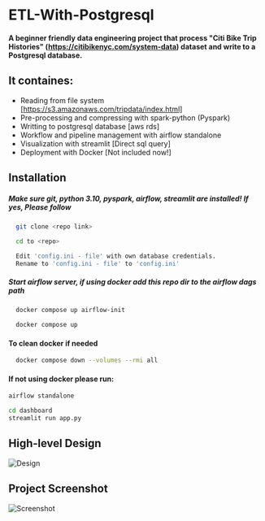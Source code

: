 
# ETL-With-Postgresql
#### A beginner friendly data engineering project that process "Citi Bike Trip Histories" (https://citibikenyc.com/system-data) dataset and write to a Postgresql database. 




## It containes:

- Reading from file system [https://s3.amazonaws.com/tripdata/index.html]
- Pre-processing and compressing with spark-python (Pyspark)
- Writting to postgresql database [aws rds]
- Workflow and pipeline management with airflow standalone 
- Visualization with streamlit [Direct sql query] 
- Deployment with Docker [Not included now!]


## Installation

##### Make sure git, python 3.10, pyspark, airflow, streamlit are installed! If yes, Please follow 

```bash
  git clone <repo link>
```
```bash
  cd to <repo>
```
```bash
  Edit 'config.ini - file' with own database credentials.
  Rename to 'config.ini - file' to 'config.ini'
```
##### Start airflow server, if using docker add this repo dir to the airflow dags path
```bash
  docker compose up airflow-init
```
```bash
  docker compose up
```
#### To clean docker if needed
```bash
  docker compose down --volumes --rmi all
```
#### If not using docker please run:
```bash
airflow standalone
```
```bash
cd dashboard
streamlit run app.py
```


## High-level Design

![Design](https://github.com/soorajpazeekal/Data-Engineering-Projects-basic/blob/main/ETL-With-Postgresql/Documents/High-level-design.png?raw=true)


## Project Screenshot

![Screenshot](https://github.com/soorajpazeekal/Data-Engineering-Projects-basic/blob/main/ETL-With-Postgresql/Documents/screenshot.png?raw=true)


